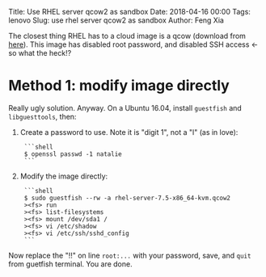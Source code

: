 Title: Use RHEL server qcow2 as sandbox
Date: 2018-04-16 00:00
Tags: lenovo
Slug: use rhel server qcow2 as sandbox
Author: Feng Xia


The closest thing RHEL has to a cloud image is a qcow (download from
[here][1]). This image has disabled root password, and disabled SSH
access &larr; so what the heck!?

[1]: https://access.redhat.com/downloads/content/69/ver=/rhel---7/7.5/x86_64/product-software

# Method 1: modify image directly

Really ugly solution. Anyway. On a Ubuntu 16.04, install `guestfish`
and `libguesttools`, then:

1. Create a password to use. Note it is "digit 1", not a "l"
   (as in love):
   
        ```shell
        $ openssl passwd -1 natalie
        ```
   
2. Modify the image directly:

        ```shell
        $ sudo guestfish --rw -a rhel-server-7.5-x86_64-kvm.qcow2 
        ><fs> run
        ><fs> list-filesystems
        ><fs> mount /dev/sda1 /
        ><fs> vi /etc/shadow
        ><fs> vi /etc/ssh/sshd_config
        ```
   
Now replace the "!!" on line `root:...` with your password, save,
and `quit` from guetfish terminal. You are done.
